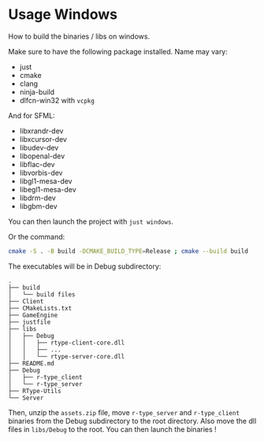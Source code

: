 # Usage Windows

How to build the binaries / libs on windows.

Make sure to have the following package installed. Name may vary:
* just
* cmake
* clang
* ninja-build
* dlfcn-win32 with `vcpkg`

And for SFML:
* libxrandr-dev
* libxcursor-dev
* libudev-dev
* libopenal-dev
* libflac-dev
* libvorbis-dev
* libgl1-mesa-dev
* libegl1-mesa-dev
* libdrm-dev
* libgbm-dev

You can then launch the project with `just windows`.

Or the command:
```sh
cmake -S . -B build -DCMAKE_BUILD_TYPE=Release ; cmake --build build
```
The executables will be in Debug subdirectory:
```
.
├── build
│   └── build files
├── Client
├── CMakeLists.txt
├── GameEngine
├── justfile
├── libs
│   ├── Debug
│   │   ├── rtype-client-core.dll
│   │   ├── ...
│   │   └── rtype-server-core.dll
├── README.md
├── Debug
│   ├── r-type_client
│   └── r-type_server
├── RType-Utils
└── Server
```
Then, unzip the `assets.zip` file, move `r-type_server` and `r-type_client` binaries from the Debug subdirectory to the root directory. Also move the dll files in `libs/Debug` to the root. You can then launch the binaries !
